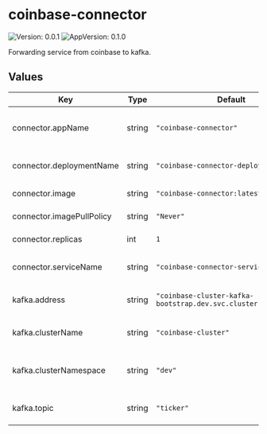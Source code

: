# coinbase-connector

![Version: 0.0.1](https://img.shields.io/badge/Version-0.0.1-informational?style=flat-square) ![AppVersion: 0.1.0](https://img.shields.io/badge/AppVersion-0.1.0-informational?style=flat-square)

Forwarding service from coinbase to kafka.

## Values

| Key | Type | Default | Description |
|-----|------|---------|-------------|
| connector.appName | string | `"coinbase-connector"` | app name linking deployment and service |
| connector.deploymentName | string | `"coinbase-connector-deployment"` | name of deployment in k8s |
| connector.image | string | `"coinbase-connector:latest"` | deployment image |
| connector.imagePullPolicy | string | `"Never"` | image pull policy |
| connector.replicas | int | `1` | replicas for deployment |
| connector.serviceName | string | `"coinbase-connector-service"` | name of service in k8s |
| kafka.address | string | `"coinbase-cluster-kafka-bootstrap.dev.svc.cluster.local:9092"` | address of the kafka cluster |
| kafka.clusterName | string | `"coinbase-cluster"` | name of the kafka cluster |
| kafka.clusterNamespace | string | `"dev"` | namespace where kafka is deployed |
| kafka.topic | string | `"ticker"` | the topic to forward data to |

